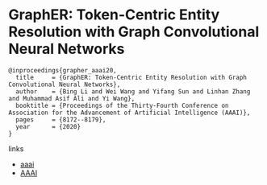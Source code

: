 # GraphER: Token-Centric Entity Resolution with Graph Convolutional Neural Networks

```
@inproceedings{grapher_aaai20,
  title     = {GraphER: Token-Centric Entity Resolution with Graph Convolutional Neural Networks},
  author    = {Bing Li and Wei Wang and Yifang Sun and Linhan Zhang and Muhammad Asif Ali and Yi Wang},
  booktitle = {Proceedings of the Thirty-Fourth Conference on Association for the Advancement of Artificial Intelligence (AAAI)},
  pages	    = {8172--8179},
  year      = {2020}
}
```

links
- [aaai](https://aaai.org/Papers/AAAI/2020GB/AAAI-LiB.10313.pdf)
- [AAAI](https://aaai.org/ojs/index.php/AAAI/article/view/6330)